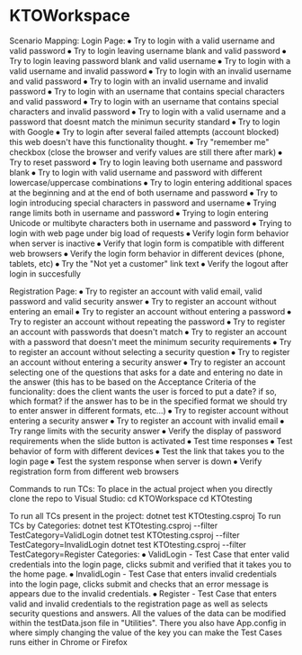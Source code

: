 # KTOWorkspace

Scenario Mapping:
Login Page:
⦁ Try to login with a valid username and valid password
⦁ Try to login leaving username blank and valid password
⦁ Try to login leaving password blank and valid username
⦁ Try to login with a valid username and invalid password
⦁ Try to login with an invalid username and valid password
⦁ Try to login with an invalid username and invalid password
⦁ Try to login with an username that contains special characters and valid password
⦁ Try to login with an username that contains special characters and invalid password
⦁ Try to login with a valid username and a password that doesnt match the minimun security standard
⦁ Try to login with Google
⦁ Try to login after several failed attempts (account blocked) this web doesn't have this functionality thought.
⦁ Try "remember me" checkbox (close the browser and verify values are still there after mark)
⦁ Try to reset password
⦁ Try to login leaving both username and password blank
⦁ Try to login with valid username and password with different lowercase/uppercase combinations
⦁ Try to login entering additional spaces at the beginning and at the end of both username and password
⦁ Try to login introducing special characters in password and username
⦁ Trying range limits both in username and password
⦁ Trying to login entering Unicode or multibyte characters both in username and password
⦁ Trying to login with web page under big load of requests
⦁ Verify login form behavior when server is inactive
⦁ Verify that login form is compatible with different web browsers
⦁ Verify the login form behavior in different devices (phone, tablets, etc)
⦁ Try the "Not yet a customer" link text
⦁ Verify the logout after login in succesfully

Registration Page:
⦁ Try to register an account with valid email, valid password and valid security answer
⦁ Try to register an account without entering an email
⦁ Try to register an account without entering a password
⦁ Try to register an account without repeating the password
⦁ Try to register an account with passwords that doesn't match
⦁ Try to register an account with a password that doesn't meet the minimum security requirements
⦁ Try to register an account without selecting a security question
⦁ Try to register an account without entering a security answer
⦁ Try to register an account selecting one of the questions that asks for a date and entering no date in the answer (this has to be based on the Acceptance Criteria of the funcionality: does the client wants the user is forced to put a date? if so, which format? if the answer has to be in the specified format we should try to enter answer in different formats, etc...)
⦁ Try to register account without entering a security answer
⦁ Try to register an account with invalid email
⦁ Try range limits with the security answer
⦁ Verify the display of password requirements when the slide button is activated
⦁ Test time responses
⦁ Test behavior of form with different devices
⦁ Test the link that takes you to the login page
⦁ Test the system response when server is down
⦁ Verify registration form from different web browsers

Commands to run TCs:
To place in the actual project when you directly clone the repo to Visual Studio:
	cd KTOWorkspace
	cd KTOtesting

To run all TCs present in the project:
dotnet test KTOtesting.csproj
To run TCs by Categories:
dotnet test KTOtesting.csproj --filter TestCategory=ValidLogin
dotnet test KTOtesting.csproj --filter TestCategory=InvalidLogin
dotnet test KTOtesting.csproj --filter TestCategory=Register
Categories:
⦁ ValidLogin - Test Case that enter valid credentials into the login page, clicks submit and verified that it takes you to the home page.
⦁ InvalidLogin - Test Case that enters invalid credentials into the login page, clicks submit and checks that an error message is appears due to the invalid credentials.
⦁ Register - Test Case that enters valid and invalid credentials to the registration page as well as selects security questions and answers.
All the values of the data can be modified within the testData.json file in "Utilities". There you also have App.config in where simply changing the value of the key you can make the Test Cases runs either in Chrome or Firefox
